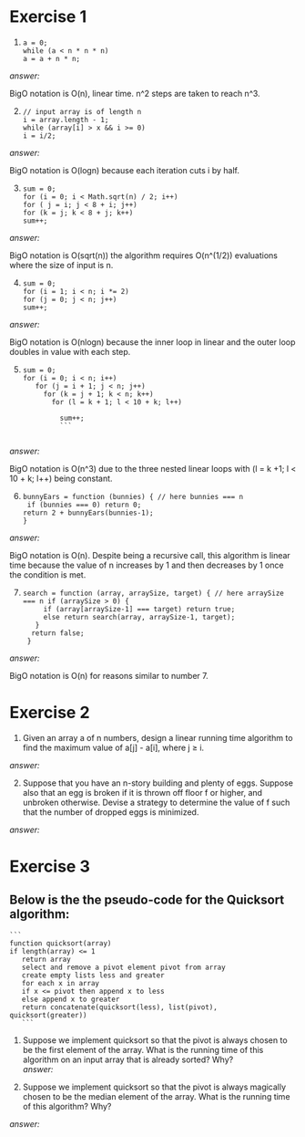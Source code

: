 # Exercise 1

1.   
    ```
    a = 0;
    while (a < n * n * n)
    a = a + n * n;  

    ```   


_answer:_  

BigO notation is O(n), linear time. n^2 steps are taken to reach n^3.

2.  
    ```
    // input array is of length n    
    i = array.length - 1;
    while (array[i] > x && i >= 0)
    i = i/2;   
    ```


_answer:_   

BigO notation is O(logn) because each iteration cuts i by half.   


3.  
    ```
    sum = 0;
    for (i = 0; i < Math.sqrt(n) / 2; i++)
    for ( j = i; j < 8 + i; j++)
    for (k = j; k < 8 + j; k++)
    sum++;
    ```  


_answer:_   

BigO notation is O(sqrt(n)) the algorithm requires O(n^(1/2)) evaluations where the size of input is n. 

4.  
    ```
    sum = 0;
    for (i = 1; i < n; i *= 2)
    for (j = 0; j < n; j++)
    sum++;  
    ``` 


_answer:_   

BigO notation is O(nlogn) because the inner loop in linear and the outer loop doubles in value with each step.

5.  
    ```
    sum = 0; 
    for (i = 0; i < n; i++) 
       for (j = i + 1; j < n; j++)
         for (k = j + 1; k < n; k++)
           for (l = k + 1; l < 10 + k; l++)  

             sum++;
             ```   


_answer:_   

BigO notation is O(n^3) due to the three nested linear loops with (l = k +1; l < 10 + k; l++) being constant. 

6.  
    ```
    bunnyEars = function (bunnies) { // here bunnies === n  
     if (bunnies === 0) return 0;
    return 2 + bunnyEars(bunnies-1); 
    } 
    ``` 


_answer:_   

BigO notation is O(n).  Despite being a recursive call, this algorithm is linear time because the value of n increases by 1 and then decreases by 1 once the condition is met.

7.  
    ```
    search = function (array, arraySize, target) { // here arraySize === n if (arraySize > 0) { 
         if (array[arraySize-1] === target) return true; 
         else return search(array, arraySize-1, target);
       } 
      return false; 
     } 
     ```  


_answer:_  

BigO notation is O(n) for reasons similar to number 7.  

# Exercise 2  


1. Given an array a of n numbers, design a linear running time algorithm to find the maximum value of a[j] - a[i], where j ≥ i.  

_answer:_  



2. Suppose that you have an n-story building and plenty of eggs. Suppose also that an egg is broken if it is thrown off floor f or higher, and unbroken otherwise. Devise a strategy to determine the value of f such that the number of dropped eggs is minimized.  

_answer:_  

# Exercise 3

##  Below is the the pseudo-code for the Quicksort algorithm:

    ```
    function quicksort(array)
    if length(array) <= 1
       return array  
       select and remove a pivot element pivot from array  
       create empty lists less and greater  
       for each x in array  
       if x <= pivot then append x to less  
       else append x to greater  
       return concatenate(quicksort(less), list(pivot), quicksort(greater))  
       ```  

   1. Suppose we implement quicksort so that the pivot is always chosen to be the first element of the array. What is the running time of this algorithm on an input array that is already sorted? Why?  
   _answer:_  

   2. Suppose we implement quicksort so that the pivot is always magically chosen to be the median element of the array. What is the running time of this algorithm? Why?  

   _answer:_  





